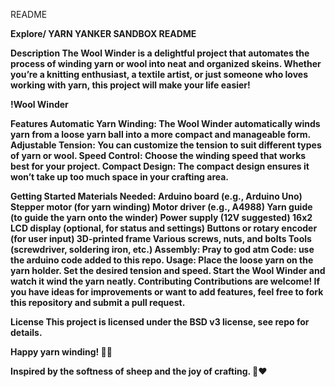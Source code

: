 README

<b>Explore/<b>
YARN YANKER SANDBOX README

Description
The Wool Winder is a delightful project that automates the process of winding yarn or wool into neat and organized skeins. Whether you’re a knitting enthusiast, a textile artist, or just someone who loves working with yarn, this project will make your life easier!

!Wool Winder

Features
Automatic Yarn Winding: The Wool Winder automatically winds yarn from a loose yarn ball into a more compact and manageable form.
Adjustable Tension: You can customize the tension to suit different types of yarn or wool.
Speed Control: Choose the winding speed that works best for your project.
Compact Design: The compact design ensures it won’t take up too much space in your crafting area.

Getting Started
Materials Needed:
Arduino board (e.g., Arduino Uno)
Stepper motor (for yarn winding)
Motor driver (e.g., A4988)
Yarn guide (to guide the yarn onto the winder)
Power supply (12V suggested)
16x2 LCD display (optional, for status and settings)
Buttons or rotary encoder (for user input)
3D-printed frame
Various screws, nuts, and bolts
Tools (screwdriver, soldering iron, etc.)
Assembly:
Pray to god atm
Code:
use the arduino code added to this repo.
Usage:
Place the loose yarn on the yarn holder.
Set the desired tension and speed.
Start the Wool Winder and watch it wind the yarn neatly.
Contributing
Contributions are welcome! If you have ideas for improvements or want to add features, feel free to fork this repository and submit a pull request.

License
This project is licensed under the BSD v3 license, see repo for details.

Happy yarn winding! 🧶✨

Inspired by the softness of sheep and the joy of crafting. 🐑❤️
